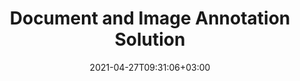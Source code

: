 ---
############################# Static ############################
layout: "product"
date: 2021-04-27T09:31:06+03:00
draft: false

############################# Head ############################
head_title: "Cloud, On-Premise Document Annotation Solution &amp; Apps"
head_description: "Create annotator application. Add and manage popular annotations in most widely used document &amp; image formats with .NET, Java and Cloud APIs."

############################# Header ############################
title: "Document and Image Annotation Solution"
description: "Annotate documents with our online apps or build your own custom annotation applications across popular platforms using On-Premise or Cloud APIs.‎"

############################# APIs ###############################
apis:
  enable: true

  api:
    # api loop
    - title: "GroupDocs.Annotation Cloud APIs Include"
      link: "https://products.groupdocs.cloud/annotation/family"
      label: "View All Cloud APIs"
      api_product:
        # api_product loop
        - link: "https://products.groupdocs.cloud/annotation/curl"
          img_alt: "GroupDocs.Annotation Cloud for cURL"
          image: "/sdk/272x272/groupdocs_annotation-for-curl.webp"
          product: "GroupDocs.Annotation"
          platform: "Cloud for cURL"
          content: "Work with cURL RESTful document annotation API to quickly annotate PDF, Word, Excel, PowerPoint, Visio, images and many other formats in your applications."

        # api_product loop
        - link: "https://products.groupdocs.cloud/annotation/net"
          img_alt: "GroupDocs.Annotation Cloud SDK for .NET"
          image: "/sdk/272x272/groupdocs_annotation-for-net.webp"
          product: "GroupDocs.Annotation"
          platform: ".NET"
          content: "Use annotation RESTful API easily with .NET SDK to add text, watermark, area, point and various other annotation types to 40+ popular file formats."

        # api_product loop
        - link: "https://products.groupdocs.cloud/annotation/java"
          img_alt: "GroupDocs.Annotation Cloud SDK for Java"
          image: "/sdk/272x272/groupdocs_annotation-for-java.webp"
          product: "GroupDocs.Annotation"
          platform: "Java"
          content: "Add high quality document annotation features to document and image formats with specially designed document annotation SDK for Java."
    # api loop
    - title: "GroupDocs.Annotation On Premise APIs Include"
      link: "/annotation/family"
      label: "View All On Premise APIs"
      api_product:
        # api_product loop
        - link: "/annotation/net"
          img_alt: "GroupDocs.Annotation for .NET"
          image: "https://www.groupdocs.cloud/templates/groupdocs/images/product-logos/groupdocs-annotation-net.webp"
          product: "GroupDocs.Annotation for"
          platform: ".NET"
          content: "Native .NET API to efficiently add, edit or delete annotations from documents and images. Supports working with all popular annotation types."

        # api_product loop
        - link: "/annotation/java"
          img_alt: "GroupDocs.Annotation for Java"
          image: "https://www.groupdocs.cloud/templates/groupdocs/images/product-logos/groupdocs-annotation-java.webp"
          product: "GroupDocs.Annotation for"
          platform: "Java"
          content: "Java file annotation API to comprehensively annotate most common document and image file formats on any operating system with JDK installed."

    

############################# Back to top ###############################
back_to_top:
  enable: true
---